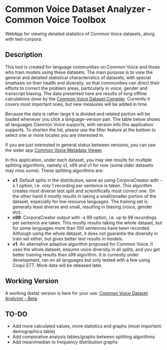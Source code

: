 # Common Voice Dataset Analyzer - Common Voice Toolbox

WebApp for viewing detailed statistics of Common Voice datasets, along with text-corpora.

## Description

This tool is created for language communities on Common Voice and those who train models using these datasets. The main purpose is to view the general and detailed statistical characteristics of datasets, with special emphasis on their health and diversity, so that communities can direct their efforts to correct the problem areas, particularly in voice, gender and transcript biasing. The data presented here are results of long offline calculations done by the [Common Voice Dataset Compiler](https://github.com/HarikalarKutusu/cv-tbox-dataset-compiler). Currently it covers most important ones, but new measures will be added in time.

Because the data is rather large it is divided and related portion will be loaded whenever you click a language-version pair. The table below shows all languages Common Voice supports, with version info this application supports. To shorten the list, please use the filter feature at the bottom to select one or more locales you are interested in.

If you are just interested in general status between versions, you can use the sister app [Common Voice Metadata Viewer](https://cv-metadata-viewer.netlify.app/).

In this application, under each dataset, you may see results for multiple splitting algorithms, namely s1, s99 and v1 for now (some older datasets may miss some). These splitting algorithms are:

- **s1**: Default splits in the distribution, same as using CorporaCreator with -s 1 option, i.e. only 1 recording per sentence is taken. This algorithm creates most diverse test split and scientifically most correct one. On the other hand it mostly results in taking a small/smaller portion of the dataset, especially for low resource languages. The training set is generally least diverse and small, resulting in biasing (voice, gender etc).
- **s99**: CorporaCreator output with -s 99 option, i.e. up to 99 recordings per sentence are taken. This mostly results taking the whole dataset, but for some languages more than 100 sentences have been recorded. Although using the whole dataset, it does not guarantie the diversity in train set either, but gives better test results in models.
- **v1**: An alternative adaptive algorithm proposed for Common Voice. It uses the whole dataset, ensures voice diversity in all splits, and you get better training results than s99 algorithm. It is currently under development, ran on all languages but only tested with a few using Coqui STT. More data will be released later.

## Working Version

A working (beta) version is here for your use: [Common Voice Dataset Analyzer - Beta](https://cv-dataset-analyzer.netlify.app/)

## TO-DO

- Add more calculated values, more statistics and graphs (most important: demographics table)
- Add comporative analysis tables/graphs between splitting algorithms
- Add mean/median to frequency distribution graphs

